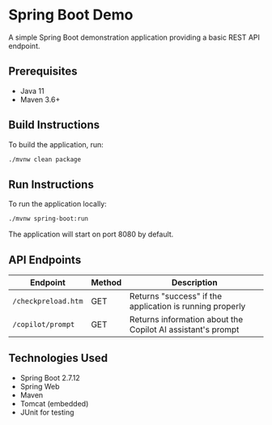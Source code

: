 # Spring Boot Demo

A simple Spring Boot demonstration application providing a basic REST API endpoint.

## Prerequisites

* Java 11
* Maven 3.6+

## Build Instructions

To build the application, run:

```bash
./mvnw clean package
```

## Run Instructions

To run the application locally:

```bash
./mvnw spring-boot:run
```

The application will start on port 8080 by default.

## API Endpoints

| Endpoint | Method | Description |
|----------|--------|-------------|
| `/checkpreload.htm` | GET | Returns "success" if the application is running properly |
| `/copilot/prompt` | GET | Returns information about the Copilot AI assistant's prompt |

## Technologies Used

* Spring Boot 2.7.12
* Spring Web
* Maven
* Tomcat (embedded)
* JUnit for testing